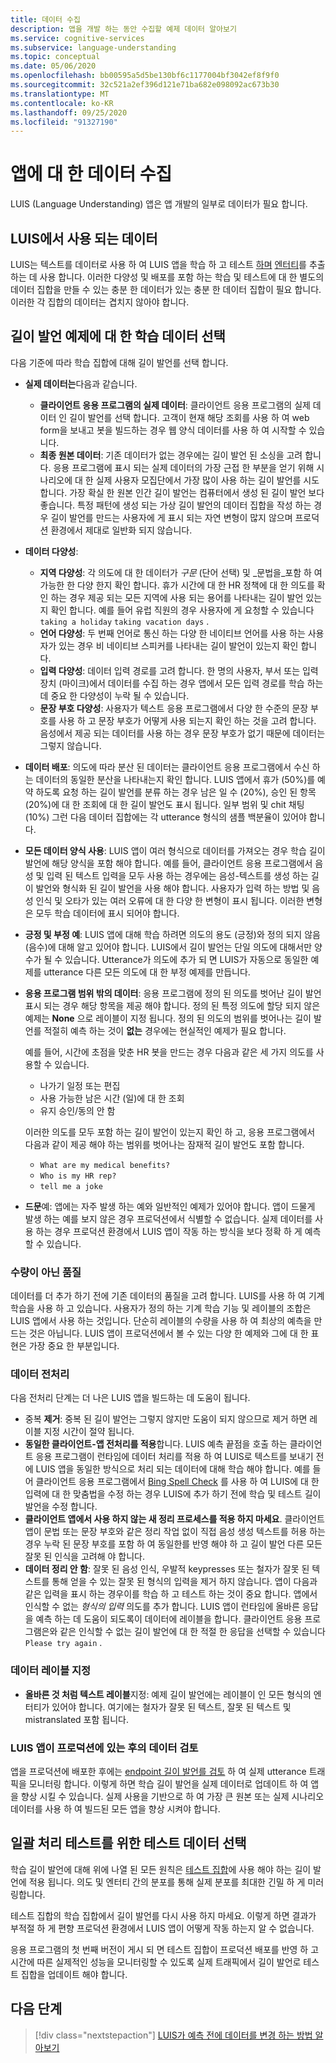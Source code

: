 ```yaml
---
title: 데이터 수집
description: 앱을 개발 하는 동안 수집할 예제 데이터 알아보기
ms.service: cognitive-services
ms.subservice: language-understanding
ms.topic: conceptual
ms.date: 05/06/2020
ms.openlocfilehash: bb00595a5d5be130bf6c1177004bf3042ef8f9f0
ms.sourcegitcommit: 32c521a2ef396d121e71ba682e098092ac673b30
ms.translationtype: MT
ms.contentlocale: ko-KR
ms.lasthandoff: 09/25/2020
ms.locfileid: "91327190"
---
```

# <a name="data-collection-for-your-app"></a>앱에 대 한 데이터 수집

LUIS (Language Understanding) 앱은 앱 개발의 일부로 데이터가 필요 합니다.

## <a name="data-used-in-luis"></a>LUIS에서 사용 되는 데이터

LUIS는 텍스트를 데이터로 사용 하 여 LUIS 앱을 학습 하 고 테스트 [하며](luis-concept-intent.md) [엔터티](luis-concept-entity-types.md)를 추출 하는 데 사용 합니다. 이러한 다양성 및 배포를 포함 하는 학습 및 테스트에 대 한 별도의 데이터 집합을 만들 수 있는 충분 한 데이터가 있는 충분 한 데이터 집합이 필요 합니다.  이러한 각 집합의 데이터는 겹치지 않아야 합니다.

## <a name="training-data-selection-for-example-utterances"></a>길이 발언 예제에 대 한 학습 데이터 선택

다음 기준에 따라 학습 집합에 대해 길이 발언를 선택 합니다.

* **실제 데이터는**다음과 같습니다.
    * **클라이언트 응용 프로그램의 실제 데이터**: 클라이언트 응용 프로그램의 실제 데이터 인 길이 발언를 선택 합니다.  고객이 현재 해당 조회를 사용 하 여 web form을 보내고 봇을 빌드하는 경우 웹 양식 데이터를 사용 하 여 시작할 수 있습니다.
    * **최종 원본 데이터**: 기존 데이터가 없는 경우에는 길이 발언 된 소싱을 고려 합니다.  응용 프로그램에 표시 되는 실제 데이터의 가장 근접 한 부분을 얻기 위해 시나리오에 대 한 실제 사용자 모집단에서 가장 많이 사용 하는 길이 발언를 시도 합니다. 가장 확실 한 원본 인간 길이 발언는 컴퓨터에서 생성 된 길이 발언 보다 좋습니다.  특정 패턴에 생성 되는 가상 길이 발언의 데이터 집합을 작성 하는 경우 길이 발언를 만드는 사용자에 게 표시 되는 자연 변형이 많지 않으며 프로덕션 환경에서 제대로 일반화 되지 않습니다.
* **데이터 다양성**:
    * **지역 다양성**: 각 의도에 대 한 데이터가 _구문_ (단어 선택) 및 _문법을_포함 하 여 가능한 한 다양 한지 확인 합니다.  휴가 시간에 대 한 HR 정책에 대 한 의도를 확인 하는 경우 제공 되는 모든 지역에 사용 되는 용어를 나타내는 길이 발언 있는지 확인 합니다.  예를 들어 유럽 직원의 경우 사용자에 게 요청할 수 있습니다 `taking a holiday` `taking vacation days` .
    * **언어 다양성**: 두 번째 언어로 통신 하는 다양 한 네이티브 언어를 사용 하는 사용자가 있는 경우 비 네이티브 스피커를 나타내는 길이 발언이 있는지 확인 합니다.
    * **입력 다양성**: 데이터 입력 경로를 고려 합니다. 한 명의 사용자, 부서 또는 입력 장치 (마이크)에서 데이터를 수집 하는 경우 앱에서 모든 입력 경로를 학습 하는 데 중요 한 다양성이 누락 될 수 있습니다.
    * **문장 부호 다양성**: 사용자가 텍스트 응용 프로그램에서 다양 한 수준의 문장 부호를 사용 하 고 문장 부호가 어떻게 사용 되는지 확인 하는 것을 고려 합니다. 음성에서 제공 되는 데이터를 사용 하는 경우 문장 부호가 없기 때문에 데이터는 그렇지 않습니다.
* **데이터 배포**: 의도에 따라 분산 된 데이터는 클라이언트 응용 프로그램에서 수신 하는 데이터의 동일한 분산을 나타내는지 확인 합니다. LUIS 앱에서 휴가 (50%)를 예약 하도록 요청 하는 길이 발언를 분류 하는 경우 남은 일 수 (20%), 승인 된 항목 (20%)에 대 한 조회에 대 한 길이 발언도 표시 됩니다. 일부 범위 및 chit 채팅 (10%) 그런 다음 데이터 집합에는 각 utterance 형식의 샘플 백분율이 있어야 합니다.
* **모든 데이터 양식 사용**: LUIS 앱이 여러 형식으로 데이터를 가져오는 경우 학습 길이 발언에 해당 양식을 포함 해야 합니다. 예를 들어, 클라이언트 응용 프로그램에서 음성 및 입력 된 텍스트 입력을 모두 사용 하는 경우에는 음성-텍스트를 생성 하는 길이 발언와 형식화 된 길이 발언을 사용 해야 합니다.  사용자가 입력 하는 방법 및 음성 인식 및 오타가 있는 여러 오류에 대 한 다양 한 변형이 표시 됩니다.  이러한 변형은 모두 학습 데이터에 표시 되어야 합니다.
* **긍정 및 부정 예**: LUIS 앱에 대해 학습 하려면 의도의 용도 (긍정)와 정의 되지 않음 (음수)에 대해 알고 있어야 합니다. LUIS에서 길이 발언는 단일 의도에 대해서만 양수가 될 수 있습니다. Utterance가 의도에 추가 되 면 LUIS가 자동으로 동일한 예제를 utterance 다른 모든 의도에 대 한 부정 예제를 만듭니다.
* **응용 프로그램 범위 밖의 데이터**: 응용 프로그램에 정의 된 의도를 벗어난 길이 발언 표시 되는 경우 해당 항목을 제공 해야 합니다. 정의 된 특정 의도에 할당 되지 않은 예제는 **None** 으로 레이블이 지정 됩니다.  정의 된 의도의 범위를 벗어나는 길이 발언를 적절히 예측 하는 것이 **없는** 경우에는 현실적인 예제가 필요 합니다.

    예를 들어, 시간에 초점을 맞춘 HR 봇을 만드는 경우 다음과 같은 세 가지 의도를 사용할 수 있습니다.
    * 나가기 일정 또는 편집
    * 사용 가능한 남은 시간 (일)에 대 한 조회
    * 유지 승인/동의 안 함

    이러한 의도를 모두 포함 하는 길이 발언이 있는지 확인 하 고, 응용 프로그램에서 다음과 같이 제공 해야 하는 범위를 벗어나는 잠재적 길이 발언도 포함 합니다.
    * `What are my medical benefits?`
    * `Who is my HR rep?`
    * `tell me a joke`
* **드문**예: 앱에는 자주 발생 하는 예와 일반적인 예제가 있어야 합니다.  앱이 드물게 발생 하는 예를 보지 않은 경우 프로덕션에서 식별할 수 없습니다. 실제 데이터를 사용 하는 경우 프로덕션 환경에서 LUIS 앱이 작동 하는 방식을 보다 정확 하 게 예측할 수 있습니다.

### <a name="quality-instead-of-quantity"></a>수량이 아닌 품질

데이터를 더 추가 하기 전에 기존 데이터의 품질을 고려 합니다.  LUIS를 사용 하 여 기계 학습을 사용 하 고 있습니다.  사용자가 정의 하는 기계 학습 기능 및 레이블의 조합은 LUIS 앱에서 사용 하는 것입니다.  단순히 레이블의 수량을 사용 하 여 최상의 예측을 만드는 것은 아닙니다.  LUIS 앱이 프로덕션에서 볼 수 있는 다양 한 예제와 그에 대 한 표현은 가장 중요 한 부분입니다.

### <a name="preprocessing-data"></a>데이터 전처리

다음 전처리 단계는 더 나은 LUIS 앱을 빌드하는 데 도움이 됩니다.

* 중복 **제거**: 중복 된 길이 발언는 그렇지 않지만 도움이 되지 않으므로 제거 하면 레이블 지정 시간이 절약 됩니다.
* **동일한 클라이언트-앱 전처리를 적용**합니다. LUIS 예측 끝점을 호출 하는 클라이언트 응용 프로그램이 런타임에 데이터 처리를 적용 하 여 LUIS로 텍스트를 보내기 전에 LUIS 앱을 동일한 방식으로 처리 되는 데이터에 대해 학습 해야 합니다. 예를 들어 클라이언트 응용 프로그램에서 [Bing Spell Check](../bing-spell-check/overview.md) 를 사용 하 여 LUIS에 대 한 입력에 대 한 맞춤법을 수정 하는 경우 LUIS에 추가 하기 전에 학습 및 테스트 길이 발언을 수정 합니다.
* **클라이언트 앱에서 사용 하지 않는 새 정리 프로세스를 적용 하지 마세요**. 클라이언트 앱이 문법 또는 문장 부호와 같은 정리 작업 없이 직접 음성 생성 텍스트를 허용 하는 경우 누락 된 문장 부호를 포함 하 여 동일한를 반영 해야 하 고 길이 발언 다른 모든 잘못 된 인식을 고려해 야 합니다.
* **데이터 정리 안 함**: 잘못 된 음성 인식, 우발적 keypresses 또는 철자가 잘못 된 텍스트를 통해 얻을 수 있는 잘못 된 형식의 입력을 제거 하지 않습니다. 앱이 다음과 같은 입력을 표시 하는 경우이를 학습 하 고 테스트 하는 것이 중요 합니다. 앱에서 인식할 수 없는 _형식의 입력_ 의도를 추가 합니다. LUIS 앱이 런타임에 올바른 응답을 예측 하는 데 도움이 되도록이 데이터에 레이블을 합니다. 클라이언트 응용 프로그램은와 같은 인식할 수 없는 길이 발언에 대 한 적절 한 응답을 선택할 수 있습니다 `Please try again` .

### <a name="labeling-data"></a>데이터 레이블 지정

* **올바른 것 처럼 텍스트 레이블**지정: 예제 길이 발언에는 레이블이 인 모든 형식의 엔터티가 있어야 합니다. 여기에는 철자가 잘못 된 텍스트, 잘못 된 텍스트 및 mistranslated 포함 됩니다.

### <a name="data-review-after-luis-app-is-in-production"></a>LUIS 앱이 프로덕션에 있는 후의 데이터 검토

앱을 프로덕션에 배포한 후에는 [endpoint 길이 발언를 검토](luis-concept-review-endpoint-utterances.md) 하 여 실제 utterance 트래픽을 모니터링 합니다.  이렇게 하면 학습 길이 발언을 실제 데이터로 업데이트 하 여 앱을 향상 시킬 수 있습니다. 실제 사용을 기반으로 하 여 가장 큰 원본 또는 실제 시나리오 데이터를 사용 하 여 빌드된 모든 앱을 향상 시켜야 합니다.

## <a name="test-data-selection-for-batch-testing"></a>일괄 처리 테스트를 위한 테스트 데이터 선택

학습 길이 발언에 대해 위에 나열 된 모든 원칙은 [테스트 집합](luis-concept-batch-test.md)에 사용 해야 하는 길이 발언에 적용 됩니다. 의도 및 엔터티 간의 분포를 통해 실제 분포를 최대한 긴밀 하 게 미러링합니다.

테스트 집합의 학습 집합에서 길이 발언를 다시 사용 하지 마세요. 이렇게 하면 결과가 부적절 하 게 편향 프로덕션 환경에서 LUIS 앱이 어떻게 작동 하는지 알 수 없습니다.

응용 프로그램의 첫 번째 버전이 게시 되 면 테스트 집합이 프로덕션 배포를 반영 하 고 시간에 따른 실제적인 성능을 모니터링할 수 있도록 실제 트래픽에서 길이 발언로 테스트 집합을 업데이트 해야 합니다.

## <a name="next-steps"></a>다음 단계

> [!div class="nextstepaction"]
> [LUIS가 예측 전에 데이터를 변경 하는 방법 알아보기](luis-concept-data-alteration.md)
